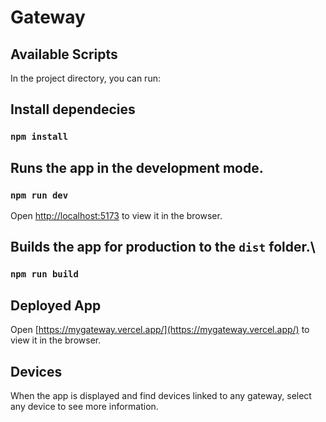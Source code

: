 # Gateway

## Available Scripts

In the project directory, you can run:

## Install dependecies
### `npm install`

## Runs the app in the development mode.
### `npm run dev`
Open [http://localhost:5173](http://localhost:5173) to view it in the browser.

## Builds the app for production to the `dist` folder.\
### `npm run build`

## Deployed App

Open [https://mygateway.vercel.app/](https://mygateway.vercel.app/) to view it in the browser.

## Devices
When the app is displayed and find devices linked to any gateway, select any device to see more information.
